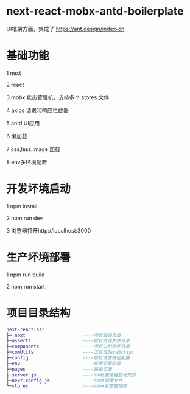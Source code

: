 # next-react-mobx-antd-boilerplate

UI框架方面，集成了 <https://ant.design/index-cn>

# 基础功能

1 next

2 react 

3 mobx 状态管理机，支持多个 stores 文件

4 axios 请求和响应拦截器

5 antd UI应用

6 懒加载

7 css,less,image 加载

8 env多环境配置

# 开发坏境启动

1 npm install

2 npm run dev

3 浏览器打开http://localhost:3000

# 生产坏境部署

1 npm run build

2 npm run start

# 项目目录结构
``` lua
next-react-ssr
├─.next                     ----项目编译目录
├─asserts                   ----项目资源文件目录
├─components                ----项目公用组件目录
├─comUtils                  ----工具类JavaScript
├─config                    ----项目请求路径配置
├─env			            ----环境变量配置
├─pages                     ----路由页面
├─server.js                 ----node服务器启动文件
├─next.config.js            ----next配置文件
└─stores                    ----mobx状态管理库